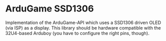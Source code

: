 # ArduGame SSD1306

Implementation of the ArduGame-API which uses a SSD1306 driven OLED (via ISP) as a display.
This library should be hardware compatible with the 32U4-based Arduboy (you have to configure the right pins, though).
